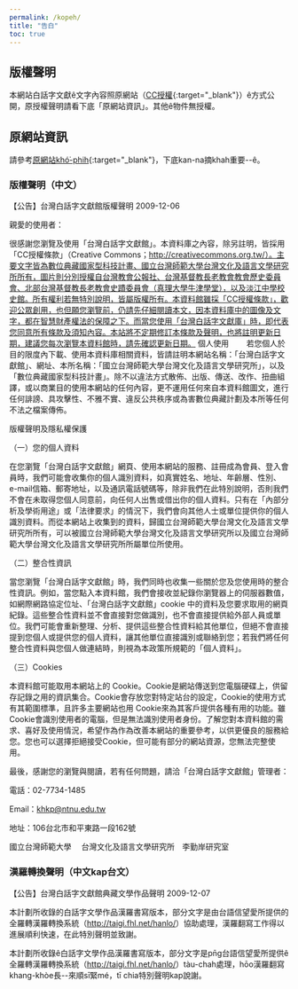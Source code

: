 ```yaml
---
permalink: /kopeh/
title: "告白"
toc: true
---
```


## 版權聲明

本網站白話字文獻ê文字內容照原網站（[CC授權](https://creativecommons.org/){:target="_blank"}）ê方式公開，原授權聲明請看下底「原網站資訊」。其他ê物件無授權。

## 原網站資訊

請參考[原網站khó͘-phih](https://bunhiankoan.poj.tw/2010/){:target="_blank"}，下底kan-na摘khah重要--ê。

### 版權聲明（中文）

【公告】台灣白話字文獻館版權聲明 2009-12-06

親愛的使用者：

很感謝您瀏覽及使用「台灣白話字文獻館」。本資料庫之內容，除另註明，皆採用「CC授權條款」（Creative Commons；http://creativecommons.org.tw/）。主要文字皆為數位典藏國家型科技計畫、國立台灣師範大學台灣文化及語言文學研究所所有，圖片則分別授權自台灣教會公報社、台灣基督教長老教會教會歷史委員會、北部台灣基督教長老教會史蹟委員會（真理大學牛津學堂），以及淡江中學校史館。所有權利若無特別說明，皆屬版權所有。本資料館雖採「CC授權條款」，歡迎公眾創用，也但願您瀏覽前，仍請先仔細閱讀本文，因本資料庫中的圖像及文字，都在智慧財產權法的保障之下。而當您使用「台灣白話字文獻庫」時，即代表您同意所有條款及須知內容。本站將不定期修訂本條款及聲明，也將註明更新日期，建議您每次瀏覽本資料館時，請先確認更新日期。 個人使用 　　若您個人於目的限度內下載、使用本資料庫相關資料，皆請註明本網站名稱：「台灣白話字文獻館」、網址、本所名稱：「國立台灣師範大學台灣文化及語言文學研究所」，以及「數位典藏國家型科技計畫」。除不以違法方式散佈、出版、傳送、改作、扭曲組譯，或以商業目的使用本網站的任何內容，更不運用任何來自本資料館圖文，進行任何誹謗、具攻擊性、不雅不實、違反公共秩序或為害數位典藏計劃及本所等任何不法之檔案傳佈。

版權聲明及隱私權保護

（一）您的個人資料

在您瀏覽「台灣白話字文獻館」網頁、使用本網站的服務、註冊成為會員、登入會員時，我們可能會收集你的個人識別資料，如真實姓名、地址、年齡層、性別、e-mail信箱、郵寄地址，以及通訊電話號碼等，除非我們在此特別說明，否則我們不會在未取得您個人同意前，向任何人出售或借出你的個人資料。只有在「內部分析及學術用途」或「法律要求」的情況下，我們會向其他人士或單位提供你的個人識別資料。而從本網站上收集到的資料，歸國立台灣師範大學台灣文化及語言文學研究所所有，可以被國立台灣師範大學台灣文化及語言文學研究所以及國立台灣師範大學台灣文化及語言文學研究所所屬單位所使用。

（二）整合性資訊

當您瀏覽「台灣白話字文獻館」時，我們同時也收集一些關於您及您使用時的整合性資訊。例如，當您點入本資料館，我們會接收並紀錄你瀏覽器上的伺服器數值，如網際網路協定位址、「台灣白話字文獻館」cookie 中的資料及您要求取用的網頁紀錄。這些整合性資料並不會直接對您做識別，也不會直接提供給外部人員或單位。我們可能會重新整理、分析、提供這些整合性資料給其他單位，但絕不會直接提到您個人或提供您的個人資料，讓其他單位直接識別或聯絡到您；若我們將任何整合性資料與您個人做連結時，則視為本政策所規範的「個人資料」。

（三）Cookies

本資料館可能取用本網站上的 Cookie。Cookie是網站傳送到您電腦硬碟上，供留存記錄之用的資訊集合。Cookie會存放您對特定站台的設定，Cookie的使用方式有其範圍標準，且許多主要網站也用 Cookie來為其客戶提供各種有用的功能。雖 Cookie會識別使用者的電腦，但是無法識別使用者身份。了解您對本資料館的需求、喜好及使用情況，希望作為作為改善本網站的重要參考，以供更優良的服務給您。您也可以選擇拒絕接受Cookie，但可能有部分的網站資源，您無法完整使用。

最後，感謝您的瀏覽與閱讀，若有任何問題，請洽「台灣白話字文獻館」管理者：

電話：02-7734-1485

Email：khkp@ntnu.edu.tw

地址：106台北市和平東路一段162號

國立台灣師範大學 　台灣文化及語言文學研究所　李勤岸研究室

### 漢羅轉換聲明（中文kap台文）

【公告】台灣白話字文獻館典藏文學作品聲明 2009-12-07

本計劃所收錄的白話字文學作品漢羅書寫版本，部分文字是由台語信望愛所提供的全羅轉漢羅轉換系統（<http://taigi.fhl.net/hanlo/>）協助處理，漢羅翻寫工作得以進展順利快速，在此特別聲明並致謝。

本計劃所收錄ê白話字文學作品漢羅書寫版本，部分文字是pn̄g台語信望愛所提供ê全羅轉漢羅轉換系統（<http://taigi.fhl.net/hanlo/>）tàu-chah處理，hōo漢羅翻寫khang-khòe長--來順sī緊mé，tī chia特別聲明kap說謝。
